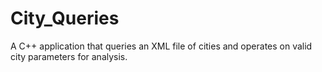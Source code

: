 # City_Queries
A C++ application that queries an XML file of cities and operates on valid city parameters for analysis.
